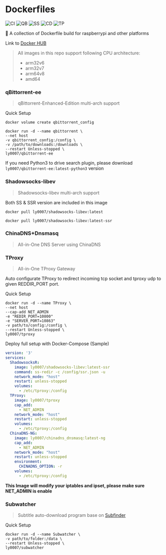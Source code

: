 # Dockerfiles
![CI](https://github.com/LASER-Yi/Dockerfiles/workflows/CI/badge.svg)
![QB](https://github.com/LASER-Yi/Dockerfiles/workflows/qBittorrent/badge.svg)
![SS](https://github.com/LASER-Yi/Dockerfiles/workflows/Shadowsocks-libev/badge.svg)
![CD](https://github.com/LASER-Yi/Dockerfiles/workflows/Chinadns_Dnsmasq/badge.svg)
![TP](https://github.com/LASER-Yi/Dockerfiles/workflows/TProxy/badge.svg)

🐳 A collection of Dockerfile build for raspberrypi and other platforms

Link to [Docker HUB](https://hub.docker.com/u/ly0007)

> All images in this repo support following CPU architecture:
> * arm32v6
> * arm32v7
> * arm64v8
> * amd64

### qBittorrent-ee
> qBittorrent-Enhanced-Edition multi-arch support

Quick Setup

```
docker volume create qbittorrent_config
```
```
docker run -d --name qbittorrent \
--net host
-v qbittorrent_config:/config \
-v /path/to/downloads:/downloads \
--restart Unless-stopped \
ly0007/qbittorrent-ee
```

If you need Python3 to drive search plugin, please download ``ly0007/qbittorrent-ee:latest-python3`` version

### Shadowsocks-libev
> Shadowsocks-libev multi-arch support

Both SS & SSR version are included in this image
```
docker pull ly0007/shadowsocks-libev:latest
```

```
docker pull ly0007/shadowsocks-libev:latest-ssr
```

### ChinaDNS+Dnsmasq
> All-in-One DNS Server using ChinaDNS

### TProxy
> All-in-One TProxy Gateway

Auto configurate TProxy to redirect incoming tcp socket and tproxy udp to given REDDIR_PORT port.

Quick Setup
```
docker run -d --name TProxy \
--net host
--cap-add NET_ADMIN
-e "REDIR_PORT=10800"
-e "SERVER_PORT=10863"
-v path/to/config:/config \
--restart Unless-stopped \
ly0007/tproxy
```

Deploy full setup with Docker-Compose (Sample)

``` yml
version: '3' 
services: 
  ShadowsocksR:
    image: ly0007/shadowsocks-libev:latest-ssr
    command: ss-redir -c /config/ssr.json -u
    network_mode: "host"
    restart: unless-stopped
    volumes:
      - /etc/tproxy:/config
  TProxy:
    image: ly0007/tproxy
    cap_add:
      - NET_ADMIN
    network_mode: "host"
    restart: unless-stopped
    volumes:
      - /etc/tproxy:/config
  ChinaDNS-NG:
    image: ly0007/chinadns_dnsmasq:latest-ng
    cap_add:
      - NET_ADMIN
    network_mode: "host"
    restart: unless-stopped
    environment:
      CHINADNS_OPTION: -r
    volumes:
      - /etc/tproxy:/config
```

**This Image will modify your iptables and ipset, please make sure NET_ADMIN is enable**

### Subwatcher
> Subtitle auto-download program base on [Subfinder](https://github.com/ausaki/subfinder)

Quick Setup
```
docker run -d --name Subwatcher \
-v path/to/folder:/data \
--restart Unless-stopped \
ly0007/subwatcher
```